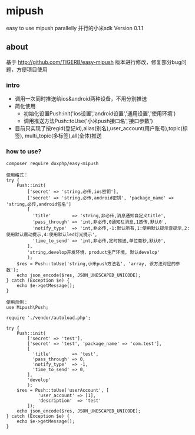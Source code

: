 # mipush
easy to use mipush parallelly
并行的小米sdk
Version 0.1.1

## about
基于 http://github.com/TIGERB/easy-mipush 版本进行修改，修复部分bug问题，方便项目使用

### intro
- 调用一次同时推送给ios&android两种设备，不用分别推送
- 简化使用
    + 初始化设置Push:init('ios设置','android设置','通用设置','使用环境')
    + 调用推送方法Push::toUse('小米push接口名','接口参数')
- 目前只实现了按regid(登记id),alias(别名),user_account(用户账号),topic(标签), multi_topic(多标签),all(全体)推送

### how to use?
```
composer require duxphp/easy-mipush

使用格式：
try {
    Push::init(
        ['secret' => 'string,必传,ios密钥'], 
        ['secret' => 'string,必传,android密钥', 'package_name' => 'string,必传,android包名']
        [   
          'title'        => 'string,非必传,消息通知自定义title',
          'pass_through' => 'int,非必传,0通知栏消息,1透传,默认0',
          'notify_type'  => 'int,非必传,-1:默认所有,1:使用默认提示音提示,2:使用默认震动提示,4:使用默认led灯光提示',
          'time_to_send' => 'int,非必传,定时推送,单位毫秒,默认0',
        ],
        'string,develop开发环境，product生产环境, 默认develop'
        );  
    $res = Push::toUse('string,小米push方法名', 'array, 该方法对应的参数');
    echo json_encode($res, JSON_UNESCAPED_UNICODE);
} catch (Exception $e) {
    echo $e->getMessage();
}

使用示例：
use Mipush\Push;

require './vendor/autoload.php';

try {
    Push::init(
        ['secret' => 'test'], 
        ['secret' => 'test', 'package_name' => 'com.test'],
        [   
          'title'        => 'test',
          'pass_through' => 0,
          'notify_type'  => -1,
          'time_to_send' => 0,
        ],
        'develop'
        );  
    $res = Push::toUse('userAccount', [
            'user_account' => [1],
            'description'  => 'test'
        ]);
    echo json_encode($res, JSON_UNESCAPED_UNICODE);
} catch (Exception $e) {
    echo $e->getMessage();
}
```


